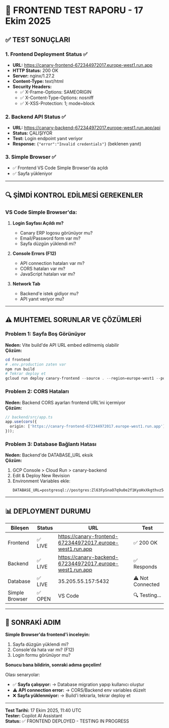 # 🎯 FRONTEND TEST RAPORU - 17 Ekim 2025

## ✅ TEST SONUÇLARI

### 1. Frontend Deployment Status ✅
- **URL:** https://canary-frontend-672344972017.europe-west1.run.app
- **HTTP Status:** 200 OK
- **Server:** nginx/1.27.2
- **Content-Type:** text/html
- **Security Headers:**
  - ✅ X-Frame-Options: SAMEORIGIN
  - ✅ X-Content-Type-Options: nosniff
  - ✅ X-XSS-Protection: 1; mode=block

### 2. Backend API Status ✅
- **URL:** https://canary-backend-672344972017.europe-west1.run.app/api
- **Status:** ÇALIŞIYOR
- **Test:** Login endpoint yanıt veriyor
- **Response:** `{"error":"Invalid credentials"}` (beklenen yanıt)

### 3. Simple Browser ✅
- ✅ Frontend VS Code Simple Browser'da açıldı
- ✅ Sayfa yükleniyor

---

## 🔍 ŞİMDİ KONTROL EDİLMESİ GEREKENLER

### VS Code Simple Browser'da:

1. **Login Sayfası Açıldı mı?**
   - Canary ERP logosu görünüyor mu?
   - Email/Password form var mı?
   - Sayfa düzgün yüklendi mi?

2. **Console Errors (F12)**
   - API connection hataları var mı?
   - CORS hataları var mı?
   - JavaScript hataları var mı?

3. **Network Tab**
   - Backend'e istek gidiyor mu?
   - API yanıt veriyor mu?

---

## ⚠️ MUHTEMEL SORUNLAR VE ÇÖZÜMLERİ

### Problem 1: Sayfa Boş Görünüyor
**Neden:** Vite build'de API URL embed edilmemiş olabilir  
**Çözüm:** 
```powershell
cd frontend
# .env.production zaten var
npm run build
# Tekrar deploy et
gcloud run deploy canary-frontend --source . --region=europe-west1 --port=8080
```

### Problem 2: CORS Hataları
**Neden:** Backend CORS ayarları frontend URL'ini içermiyor  
**Çözüm:**
```typescript
// backend/src/app.ts
app.use(cors({
  origin: ['https://canary-frontend-672344972017.europe-west1.run.app']
}));
```

### Problem 3: Database Bağlantı Hatası
**Neden:** Backend'de DATABASE_URL eksik  
**Çözüm:**
1. GCP Console > Cloud Run > canary-backend
2. Edit & Deploy New Revision
3. Environment Variables ekle:
   ```
   DATABASE_URL=postgresql://postgres:Zl63FpSnaO7q9u0e2f1KyoHxXkgthvz5@35.205.55.157:5432/railway
   ```

---

## 📊 DEPLOYMENT DURUMU

| Bileşen | Status | URL | Test |
|---------|--------|-----|------|
| Frontend | ✅ LIVE | https://canary-frontend-672344972017.europe-west1.run.app | ✅ 200 OK |
| Backend | ✅ LIVE | https://canary-backend-672344972017.europe-west1.run.app | ✅ Responds |
| Database | ✅ LIVE | 35.205.55.157:5432 | ⚠️ Not Connected |
| Simple Browser | ✅ OPEN | VS Code | 🔍 Testing... |

---

## 🎯 SONRAKİ ADIM

**Simple Browser'da frontend'i inceleyin:**

1. Sayfa düzgün yüklendi mi?
2. Console'da hata var mı? (F12)
3. Login formu görünüyor mu?

**Sonucu bana bildirin, sonraki adıma geçelim!**

Olası senaryolar:
- ✅ **Sayfa çalışıyor:** → Database migration yapıp kullanıcı oluştur
- ⚠️ **API connection error:** → CORS/Backend env variables düzelt
- ❌ **Sayfa yüklenmiyor:** → Build'i tekrarla, tekrar deploy et

---

**Test Tarihi:** 17 Ekim 2025, 11:40 UTC  
**Tester:** Copilot AI Assistant  
**Status:** ✅ FRONTEND DEPLOYED - TESTING IN PROGRESS
